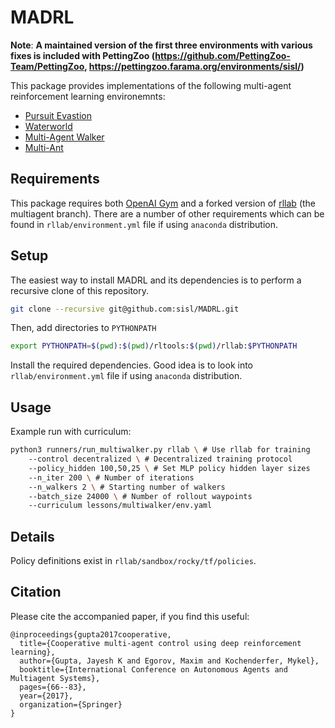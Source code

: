 # MADRL

**Note**: 
**A maintained version of the first three environments with various fixes is included with PettingZoo (https://github.com/PettingZoo-Team/PettingZoo, https://pettingzoo.farama.org/environments/sisl/)**

This package provides implementations of the following multi-agent reinforcement learning environemnts:

- [Pursuit Evastion](https://github.com/sisl/MADRL/blob/master/madrl_environments/pursuit/pursuit_evade.py)
- [Waterworld](https://github.com/sisl/MADRL/blob/master/madrl_environments/pursuit/waterworld.py)
- [Multi-Agent Walker](https://github.com/sisl/MADRL/blob/master/madrl_environments/walker/multi_walker.py)
- [Multi-Ant](https://github.com/sisl/MADRL/blob/master/madrl_environments/mujoco/ant/multi_ant.py)


## Requirements

This package requires both [OpenAI Gym](https://github.com/openai/gym) and a forked version of [rllab](https://github.com/rejuvyesh/rllab/tree/multiagent) (the multiagent branch). There are a number of other requirements which can be found
in `rllab/environment.yml` file if using `anaconda` distribution.

## Setup

The easiest way to install MADRL and its dependencies is to perform a recursive clone of this repository.
```bash
git clone --recursive git@github.com:sisl/MADRL.git
```

Then, add directories to `PYTHONPATH`
```bash
export PYTHONPATH=$(pwd):$(pwd)/rltools:$(pwd)/rllab:$PYTHONPATH
```

Install the required dependencies. Good idea is to look into `rllab/environment.yml` file if using `anaconda` distribution.

## Usage

Example run with curriculum:

```bash
python3 runners/run_multiwalker.py rllab \ # Use rllab for training
    --control decentralized \ # Decentralized training protocol
    --policy_hidden 100,50,25 \ # Set MLP policy hidden layer sizes
    --n_iter 200 \ # Number of iterations
    --n_walkers 2 \ # Starting number of walkers
    --batch_size 24000 \ # Number of rollout waypoints
    --curriculum lessons/multiwalker/env.yaml
```

## Details

Policy definitions exist in `rllab/sandbox/rocky/tf/policies`.

## Citation

Please cite the accompanied paper, if you find this useful:

```
@inproceedings{gupta2017cooperative,
  title={Cooperative multi-agent control using deep reinforcement learning},
  author={Gupta, Jayesh K and Egorov, Maxim and Kochenderfer, Mykel},
  booktitle={International Conference on Autonomous Agents and Multiagent Systems},
  pages={66--83},
  year={2017},
  organization={Springer}
}
```
